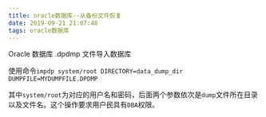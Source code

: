 ```yaml
---
title: oracle数据库--从备份文件恢复
date: 2019-09-21 21:07:48
tags: oracle数据库
---
```


Oracle 数据库 .dpdmp 文件导入数据库

使用命令`impdp system/root DIRECTORY=data_dump_dir DUMPFILE=MYDUMPFILE.DPDMP`

其中`system/root`为对应的用户名和密码，后面两个参数依次是`dump`文件所在目录以及文件名。这个操作要求用户~~民~~具有`DBA`权限。

